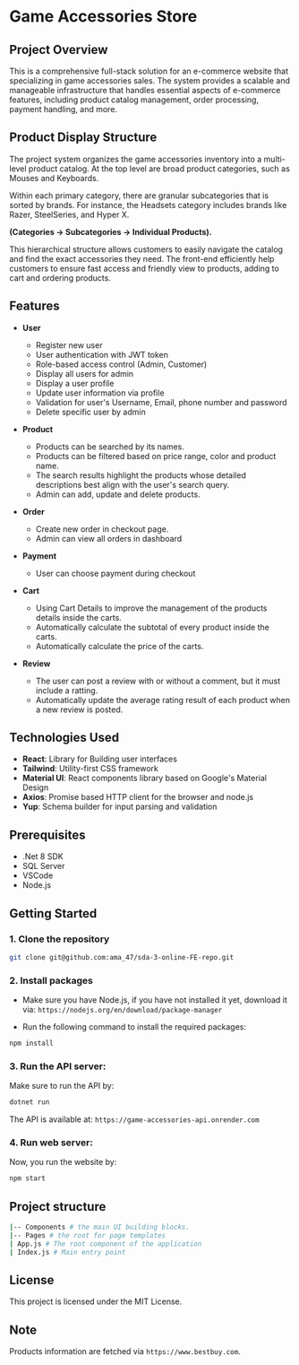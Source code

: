 # Game Accessories Store

## Project Overview

This is a comprehensive full-stack solution for an e-commerce website that specializing in game accessories sales. The system provides a scalable and manageable infrastructure that handles essential aspects
of e-commerce features, including product catalog management, order processing, payment handling, and more.

## Product Display Structure

The project system organizes the game accessories inventory into a multi-level product catalog. At the top level are broad product categories, such as Mouses and Keyboards.

Within each primary category, there are granular subcategories that is sorted by brands. For instance, the Headsets category includes brands like Razer, SteelSeries, and Hyper X.

**(Categories -> Subcategories -> Individual Products).**

This hierarchical structure allows customers to easily navigate the catalog and find the exact accessories they need. The front-end efficiently help customers to ensure fast access and friendly view to products, adding to cart and ordering products.

## Features

- **User**

  - Register new user
  - User authentication with JWT token
  - Role-based access control (Admin, Customer)
  - Display all users for admin
  - Display a user profile
  - Update user information via profile
  - Validation for user's Username, Email, phone number and password
  - Delete specific user by admin

- **Product**

  - Products can be searched by its names.
  - Products can be filtered based on price range, color and product name.
  - The search results highlight the products whose detailed descriptions best align with the user's search query.
  - Admin can add, update and delete products.

- **Order**

  - Create new order in checkout page.
  - Admin can view all orders in dashboard

- **Payment**

  - User can choose payment during checkout

- **Cart**

  - Using Cart Details to improve the management of the products details inside the carts.
  - Automatically calculate the subtotal of every product inside the carts.
  - Automatically calculate the price of the carts.

- **Review**

  - The user can post a review with or without a comment, but it must include a ratting.
  - Automatically update the average rating result of each product when a new review is posted.

## Technologies Used

- **React**: Library for Building user interfaces
- **Tailwind**: Utility-first CSS framework
- **Material UI**: React components library based on Google's Material Design
- **Axios**: Promise based HTTP client for the browser and node.js
- **Yup**: Schema builder for input parsing and validation

## Prerequisites

- .Net 8 SDK
- SQL Server
- VSCode
- Node.js

## Getting Started

### 1. Clone the repository

```bash
git clone git@github.com:ama_47/sda-3-online-FE-repo.git
```

### 2. Install packages

- Make sure you have Node.js, if you have not installed it yet, download it via: `https://nodejs.org/en/download/package-manager`

- Run the following command to install the required packages:

```bash
npm install
```

### 3. Run the API server:

Make sure to run the API by:

```bash
dotnet run
```

The API is available at: `https://game-accessories-api.onrender.com`

### 4. Run web server:

Now, you run the website by:

```bash
npm start
```

## Project structure

```bash
|-- Components # the main UI building blocks.
|-- Pages # the root for page templates
| App.js # The root component of the application
| Index.js # Main entry point
```

## License

This project is licensed under the MIT License.

## Note

Products information are fetched via `https://www.bestbuy.com`.
